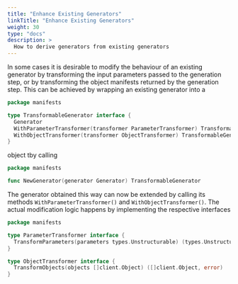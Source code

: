 ```yaml
---
title: "Enhance Existing Generators"
linkTitle: "Enhance Existing Generators"
weight: 30
type: "docs"
description: >
  How to derive generators from existing generators
---
```


In some cases it is desirable to modify the behaviour of an existing generator by transforming the
input parameters passed to the generation step, or by transforming the object manifests returned by the
generation step. This can be achieved by wrapping an existing generator into a

```go
package manifests

type TransformableGenerator interface {
  Generator
  WithParameterTransformer(transformer ParameterTransformer) TransformableGenerator
  WithObjectTransformer(transformer ObjectTransformer) TransformableGenerator
}
```

object tby calling

```go
package manifests

func NewGenerator(generator Generator) TransformableGenerator
```

The generator obtained this way can now be extended by calling its methods `WithParameterTransformer()` and `WithObjectTransformer()`. The actual modification logic happens by implementing the respective interfaces

```go
package manifests

type ParameterTransformer interface {
  TransformParameters(parameters types.Unstructurable) (types.Unstructurable, error)
}

type ObjectTransformer interface {
  TransformObjects(objects []client.Object) ([]client.Object, error)
}
```